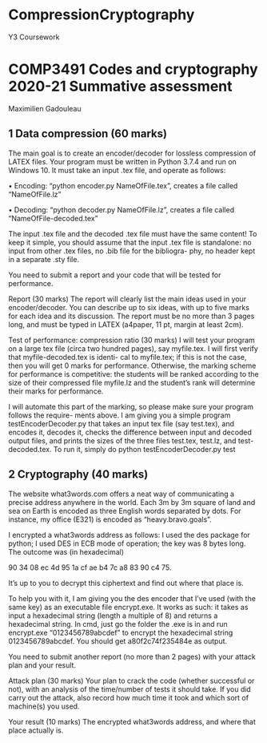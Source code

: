 # CompressionCryptography
Y3 Coursework

# COMP3491 Codes and cryptography 2020-21 Summative assessment

Maximilien Gadouleau

## 1 Data compression (60 marks)

The main goal is to create an encoder/decoder for lossless compression of LATEX files. Your program must be written in Python 3.7.4 and run on Windows 10. It must take an input .tex file, and operate as follows:

• Encoding: “python encoder.py NameOfFile.tex”, creates a file called “NameOfFile.lz”

• Decoding: “python decoder.py NameOfFile.lz”, creates a file called “NameOfFile-decoded.tex”

The input .tex file and the decoded .tex file must have the same content! To keep it simple, you should assume that the input .tex file is standalone: no input from other .tex files, no .bib file for the bibliogra- phy, no header kept in a separate .sty file.

You need to submit a report and your code that will be tested for performance.

Report (30 marks) The report will clearly list the main ideas used in your encoder/decoder. You can describe up to six ideas, with up to five marks for each idea and its discussion. The report must be no more than 3 pages long, and must be typed in LATEX (a4paper, 11 pt, margin at least 2cm).

Test of performance: compression ratio (30 marks) I will test your program on a large tex file (circa two hundred pages), say myfile.tex. I will first verify that myfile-decoded.tex is identi- cal to myfile.tex; if this is not the case, then you will get 0 marks for performance. Otherwise, the marking scheme for performance is competitive: the students will be ranked according to the size of their compressed file myfile.lz and the student’s rank will determine their marks for performance.

I will automate this part of the marking, so please make sure your program follows the require- ments above. I am giving you a simple program testEncoderDecoder.py that takes an input tex file (say test.tex), and encodes it, decodes it, checks the difference between input and decoded output files, and prints the sizes of the three files test.tex, test.lz, and test-decoded.tex. To run it, simply do
         python testEncoderDecoder.py test


## 2 Cryptography (40 marks)

The website what3words.com offers a neat way of communicating a precise address anywhere in the world. Each 3m by 3m square of land and sea on Earth is encoded as three English words separated by dots. For instance, my office (E321) is encoded as “heavy.bravo.goals”.

I encrypted a what3words address as follows: I used the des package for python; I used DES in ECB mode of operation; the key was 8 bytes long. The outcome was (in hexadecimal)

90 34 08 ec 4d 95 1a cf ae b4 7c a8 83 90 c4 75.

It’s up to you to decrypt this ciphertext and find out where that place is.

To help you with it, I am giving you the des encoder that I’ve used (with the same key) as an executable file encrypt.exe. It works as such: it takes as input a hexadecimal string (length a multiple of 8) and returns a hexadecimal string. In cmd, just go the folder the .exe is in and run
encrypt.exe “0123456789abcdef”
to encrypt the hexadecimal string 0123456789abcdef. You should get a80f2c74f235484e as output.

You need to submit another report (no more than 2 pages) with your attack plan and your result.

Attack plan (30 marks) Your plan to crack the code (whether successful or not), with an analysis of the time/number of tests it should take. If you did carry out the attack, also record how much time it took and which sort of machine(s) you used.

Your result (10 marks) The encrypted what3words address, and where that place actually is.
